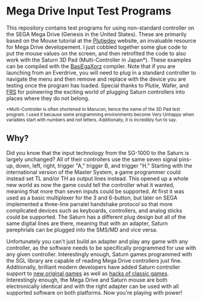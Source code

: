 # Mega Drive Input Test Programs
This repository contains test programs for using non-standard controller on the SEGA Mega Drive (Genesis in the United States). These are primarily based on the Mouse tutorial at the [Plutiedev](https://plutiedev.com/) website, an invaluable resource for Mega Drive developement. I just cobbled together some glue code to put the mouse values on the screen, and then retrofited the code to also work with the Saturn 3D Pad (Multi-Controller in Japan*). These examples can be compiled with the [BasiEgaXorz](https://devster.monkeeh.com/sega/basiegaxorz/) compiler. Note that if you are launching from an Everdrive, you will need to plug in a standard controller to navigate the menu and then remove and replace with the device you are testing once the program has loaded. Special thanks to Plutie, Wafer, and [FRS](https://frs.badcoffee.info/hardware/joySaturn.html) for poineering the exciting world of plugging Saturn controllers into places where they do not belong. 

<sub>*Multi-Controller is often shortened to Marucon, hence the name of the 3D Pad test program. I used it because some programming environments become Very Unhappy when variables start with numbers and not letters. Additionally, it is incredibly fun to say.</sub> 

## Why?
Did you know that the input technology from the SG-1000 to the Saturn is largely unchanged? All of their controllers use the same seven signal pins- up, down, left, right, trigger "A," trigger B, and trigger "H." Starting with the international version of the Master System, a game programmer could instead set TL and/or TH as output lines instead. This opened up a whole new world as now the game could tell the controller what it wanted, meaning that more than seven inputs could be supported. At first it was used as a basic multiplexer for the 3 and 6-button, but later on SEGA implemented a three-line parralel handshake protocol so that more complicated devices such as keyboards, controllers, and analog sticks could be supported. The Saturn has a different plug design but all of the same digital lines are there, meaning that with an adapter, Saturn perephrials can be plugged into the SMS/MD and vice versa. 

Unfortunately you can't just build an adapter and play any game with any controller, as the software needs to be specifically programmed for use with any given controller. Interestingly enough, Saturn games programmed with the SGL library are capable of reading Mega Drive controllers just fine. Additionally, brilliant modern developers have added Saturn controller support to [new original games](https://arkagis.com/revolution/controls#keyboard_mouse) as well as [hacks of classic games](https://wafer.gay/projects). Interestingly enough, the Mega Drive and Saturn mouse are both electronically identical and with the right adapter can be used with all supported software on both platforms. Now you're playing with power!

